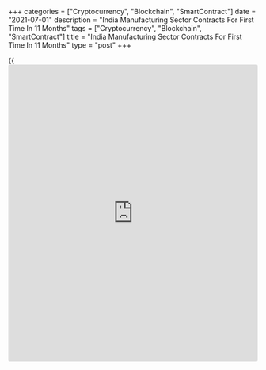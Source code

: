 +++
categories = ["Cryptocurrency", "Blockchain", "SmartContract"]
date = "2021-07-01"
description = "India Manufacturing Sector Contracts For First Time In 11 Months"
tags = ["Cryptocurrency", "Blockchain", "SmartContract"]
title = "India Manufacturing Sector Contracts For First Time In 11 Months"
type = "post"
+++

{{<iframe id="large-banner" src="https://www.bounty.group/#slide=8.0" width="100%" height="600" scrolling="no" style="border: 0px solid rgb(216, 221, 230); border-radius: 3px;">}}

India's manufacturing sector contracted for the first time in eleven
months in June, due to the intensification of the pandemic and strict
containment measures, survey results from IHS Markit showed on Thursday.

The headline IHS Markit manufacturing Purchasing Managers' Index, or
PMI, fell to 48.1 in June from 50.8 in May.

The sector shrank for the first time since July last year. Any reading
below 50 indicates contraction in the sector.

"The intensification of the COVID-19 crisis in India had a detrimental
impact on the manufacturing [economy][1]," Pollyanna De Lima, an
economics associate director at IHS Markit, said.

New orders declined in June and new export orders fell for the first
time in ten months. Output decreased in June ending a ten-month sequence
of growth.

Buying levels declined at a pace that was among the fastest rates on
record in June. Employment fell marginally and backlogs of work
decreased for the second straight month.

Suppliers' delivery time lengthened slightly in June.

Input cost rose further in June and the rate of inflation was the joint-
lowest in five months. Output prices continued to rise but the rate was
at a three-month low.

Business confidence weakened slightly in June due to the uncertainty
over the pandemic.

For comments and feedback [contact](https://www.playgroundfx.com/contact/): editorial@rtt[news](https://www.letsplayfx.com/blog/forex-news-website/).com

[Economic News][1]

 **What parts of the world are seeing the best (and worst) economic
performances lately? Click[here][2] to check out our [Econ Scorecard][2]
and find out! See up-to-the-moment [ranking](https://www.playgroundfx.com/blog/crypto-exchange-ranking/)s for the best and worst
performers in [GDP][3], [unemployment rate][4], [inflation][5] and much
more.**

   1. www.rtt[news](https://www.letsplayfx.com/blog/forex-news-website/).com/Content/EconomicNews.aspx
   2. www.rtt[news](https://www.letsplayfx.com/blog/forex-news-website/).com/economic-scorecard/world-rank/retail-sales/highest-performance.aspx
   3. www.rtt[news](https://www.letsplayfx.com/blog/forex-news-website/).com/economic-scorecard/world-rank/GDP/highest-performance.aspx
   4. www.rtt[news](https://www.letsplayfx.com/blog/forex-news-website/).com/economic-scorecard/world-rank/unemployment-rate/lowest-performance.aspx
   5. www.rtt[news](https://www.letsplayfx.com/blog/forex-news-website/).com/economic-scorecard/world-rank/CPI/highest-performance.aspx